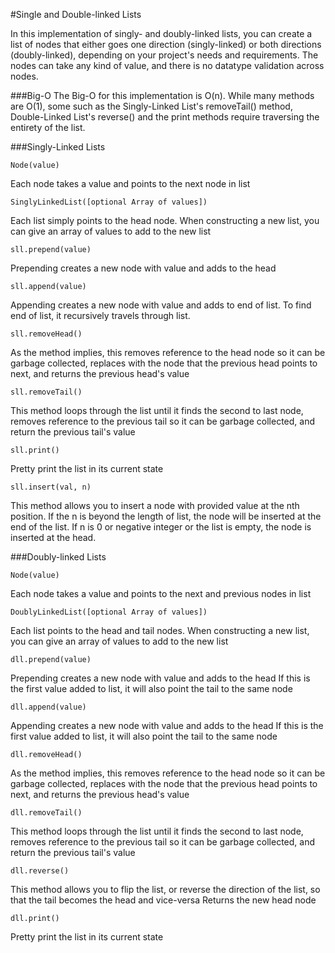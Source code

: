 #Single and Double-linked Lists

In this implementation of singly- and doubly-linked lists, you can create a list of nodes that either goes one direction (singly-linked) or both directions (doubly-linked), depending on your project's needs and requirements. The nodes can take any kind of value, and there is no datatype validation across nodes.

###Big-O
The Big-O for this implementation is O(n). While many methods are O(1), some such as the Singly-Linked List's removeTail() method, Double-Linked List's reverse() and the print methods require traversing the entirety of the list.

###Singly-Linked Lists
```
Node(value)
```
Each node takes a value and points to the next node in list
```
SinglyLinkedList([optional Array of values])
```
Each list simply points to the head node.
When constructing a new list, you can give an array of values to add to the new list
```
sll.prepend(value)
```
Prepending creates a new node with value and adds to the head
```
sll.append(value)
```
Appending creates a new node with value and adds to end of list. To find end of list, it recursively travels through list.
```
sll.removeHead()
```
As the method implies, this removes reference to the head node so it can be garbage collected, replaces with the node that the previous head points to next, and returns the previous head's value
```
sll.removeTail()
```
This method loops through the list until it finds the second to last node, removes reference to the previous tail so it can be garbage collected, and return the previous tail's value
```
sll.print()
```
Pretty print the list in its current state
```
sll.insert(val, n)
```
This method allows you to insert a node with provided value at the nth position. If the n is beyond the length of list, the node will be inserted at the end of the list. If n is 0 or negative integer or the list is empty, the node is inserted at the head. 

###Doubly-linked Lists
```
Node(value)
```
Each node takes a value and points to the next and previous nodes in list
```
DoublyLinkedList([optional Array of values])
```
Each list points to the head and tail nodes.
When constructing a new list, you can give an array of values to add to the new list
```
dll.prepend(value)
```
Prepending creates a new node with value and adds to the head
If this is the first value added to list, it will also point the tail to the same node
```
dll.append(value)
```
Appending creates a new node with value and adds to the head
If this is the first value added to list, it will also point the tail to the same node
```
dll.removeHead()
```
As the method implies, this removes reference to the head node so it can be garbage collected, replaces with the node that the previous head points to next, and returns the previous head's value
```
dll.removeTail()
```
This method loops through the list until it finds the second to last node, removes reference to the previous tail so it can be garbage collected, and return the previous tail's value
```
dll.reverse()
```
This method allows you to flip the list, or reverse the direction of the list, so that the tail becomes the head and vice-versa
Returns the new head node
```
dll.print()
```
Pretty print the list in its current state
